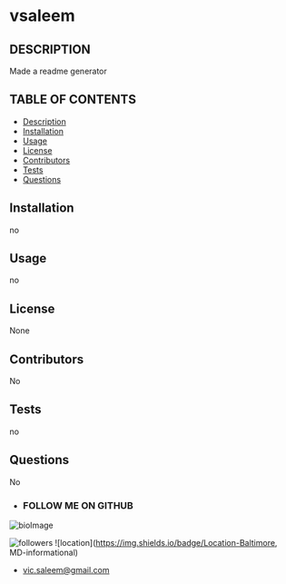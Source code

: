 
# vsaleem

## DESCRIPTION

Made a readme generator


## TABLE OF CONTENTS

* [Description](#Description)
* [Installation](#Installation)
* [Usage](#Usage)
* [License](#License)
* [Contributors](#Contributors)
* [Tests](#Tests)
* [Questions](#Questions)



## Installation

no

## Usage

no

## License

None

## Contributors

No

## Tests

no


## Questions

No


  * ### FOLLOW ME ON GITHUB
  ![bioImage](https://avatars0.githubusercontent.com/u/59583325?v=4&s=200)

  ![followers](https://img.shields.io/badge/Followers-8-success)
  ![location](https://img.shields.io/badge/Location-Baltimore, MD-informational)
  
  * vic.saleem@gmail.com

